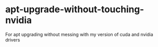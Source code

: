 # apt-upgrade-without-touching-nvidia
For apt upgrading without messing with my version of cuda and nvidia drivers
